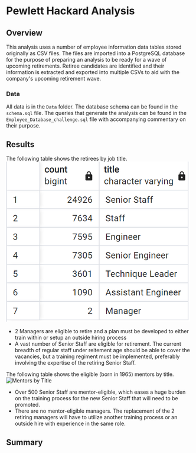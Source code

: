 #  Pewlett Hackard Analysis

## Overview
This analysis uses a number of employee information data tables stored originally as CSV files. The files are imported into a PostgreSQL database for the purpose of preparing an analysis to be ready for a wave of upcoming retirements. Retiree candidates are identified and their information is extracted and exported into multiple CSVs to aid with the company's upcoming retirement wave.

### Data
All data is in the `Data` folder. The database schema can be found in the `schema.sql` file. The queries that generate the analysis can be found in the `Employee_Database_challenge.sql` file with accompanying commentary on their purpose.

## Results
The following table shows the retirees by job title.
![Count by Title](Images/count_by_title.png)
- 2 Managers are eligible to retire and a plan must be developed to either train within or setup an outside hiring process
- A vast number of Senior Staff are eligible for retirement. The current breadth of regular staff under reitement age should be able to cover the vacancies, but a training regiment must be implemented, preferably involving the expertise of the retiring Senior Staff.

The following table shows the eligible (born in 1965) mentors by title.
![Mentors by Title](Images/mentors_by_title.png)
- Over 500 Senior Staff are mentor-eligible, which eases a huge burden on the training process for the new Senior Staff that will need to be promoted.
- There are no mentor-eligible managers. The replacement of the 2 retiring managers will have to utilize another training process or an outside hire with experience in the same role.

## Summary

